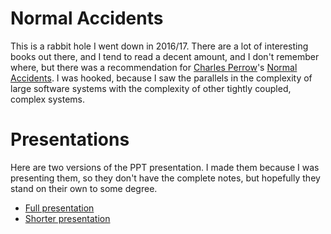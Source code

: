 # Normal Accidents

This is a rabbit hole I went down in 2016/17.  There are a lot of interesting books out there, and I tend to read a decent amount, and I don't remember where, but there was a recommendation for [Charles Perrow](https://en.wikipedia.org/wiki/Charles_Perrow)'s [Normal Accidents](https://en.wikipedia.org/wiki/Normal_Accidents).  I was hooked, because I saw the parallels in the complexity of large software systems with the complexity of other tightly coupled, complex systems.


# Presentations
Here are two versions of the PPT presentation.  I made them because I was presenting them, so they don't have the complete notes, but hopefully they stand on their own to some degree.

* [Full presentation](References/normal-accidents/Normal-accidents.pptx)
* [Shorter presentation](References/normal-accidents/2017-jot-normal-accidents.pptx)
